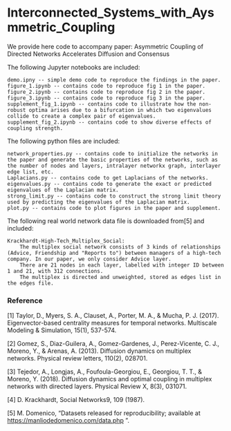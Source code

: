 # Interconnected_Systems_with_Aysmmetric_Coupling
We provide here code to accompany paper: Asymmetric Coupling of Directed Networks Accelerates Diffusion and Consensus


The following Jupyter notebooks are included:
```
demo.ipny -- simple demo code to reproduce the findings in the paper.
figure_1.ipynb -- contains code to reproduce fig 1 in the paper.
figure_2.ipynb -- contains code to reproduce fig 2 in the paper.
figure_3.ipynb -- contains code to reproduce fig 3 in the paper.	
supplement_fig_1.ipynb -- contains code to illustrate how the non-robust optima arises due to a bifurcation in which two eigenvalues collide to create a complex pair of eigenvalues.
supplement_fig_2.ipynb -- contains code to show diverse effects of coupling strength.
```

The following python files are included:
```
network_properties.py -- contains code to initialize the networks in the paper and generate the basic properties of the networks, such as the number of nodes and layers, intralayer networkx graph, interlayer edge list, etc.
Laplacians.py -- contains code to get Laplacians of the networks.
eigenvalues.py -- contains code to generate the exact or predicted eigenvalues of the Laplacian matrix.
strong_limit.py -- contains code to construct the strong limit theory used by predicting the eigenvalues of the Laplacian matrix.
plot.py -- contains code to plot figures in the paper and supplement.
```

The following real world network data file is downloaded from[5] and included:
```
Krackhardt-High-Tech_Multiplex_Social:
	The multiplex social network consists of 3 kinds of relationships (Advice, Friendship and "Reports to") between managers of a high-tech company. In our paper, we only consider Advice layer.
	There are 21 nodes in each layer, labelled with integer ID between 1 and 21, with 312 connections.
	The multiplex is directed and unweighted, stored as edges list in the edges file.
```

### Reference
  [1] Taylor, D., Myers, S. A., Clauset, A., Porter, M. A., & Mucha, P. J. (2017). Eigenvector-based centrality measures for temporal networks. Multiscale Modeling & Simulation, 15(1), 537-574.
  
  [2] Gomez, S., Diaz-Guilera, A., Gomez-Gardenes, J., Perez-Vicente, C. J., Moreno, Y., & Arenas, A. (2013). Diffusion dynamics on multiplex networks. Physical review letters, 110(2), 028701.
  
  [3] Tejedor, A., Longjas, A., Foufoula-Georgiou, E., Georgiou, T. T., & Moreno, Y. (2018). Diffusion dynamics and optimal coupling in multiplex networks with directed layers. Physical Review X, 8(3), 031071.
  
  [4] D. Krackhardt, Social Networks9, 109 (1987).
  
  [5]  M. Domenico, “Datasets released for reproducibility; available at https://manliodedomenico.com/data.php ”.
